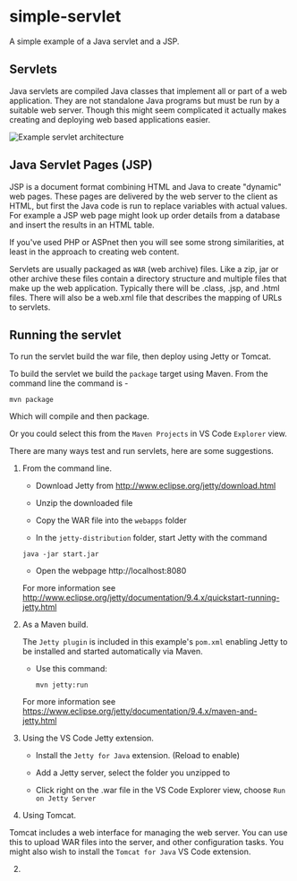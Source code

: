 # simple-servlet

A simple example of a Java servlet and a JSP. 



## Servlets

Java servlets are compiled Java classes that implement all or part of a web application. They are not standalone Java programs but must be run by a suitable web server.  Though this might seem complicated it actually makes creating and deploying web based applications easier.

![Example servlet architecture](images/servlet-diag.gif)

## Java Servlet Pages (JSP)

JSP is a document format combining HTML and Java to create "dynamic" web pages. These pages are delivered by the web server to the client as HTML, but first the Java code is run to replace variables with actual values.  For example a JSP web page might look up order details from a database and insert the results in an HTML table. 

If you've used PHP or ASPnet then you will see some strong similarities, at least in the approach to creating web content.

Servlets are usually packaged as ``WAR`` (web archive) files. Like a zip, jar or other archive these files contain a directory structure and multiple files that make up the web application.  Typically there will be .class, .jsp, and .html files. There will also be a web.xml file that describes the mapping of URLs to servlets.

## Running the servlet

To run the servlet build the war file, then deploy using Jetty or Tomcat.

To build the servlet we build the ```package``` target using Maven.  From the command line the command is -

```mvn package```

Which will compile and then package.

Or you could select this from the ```Maven Projects``` in VS Code `Explorer` view.

There are many ways test and run servlets, here are some suggestions.

1. From the command line.

   * Download Jetty from http://www.eclipse.org/jetty/download.html

   * Unzip the downloaded file

   * Copy the WAR file into the ``webapps`` folder

   * In the ``jetty-distribution`` folder, start Jetty with the command

   ```java -jar start.jar```

   * Open the webpage http://localhost:8080

   For more information see
   http://www.eclipse.org/jetty/documentation/9.4.x/quickstart-running-jetty.html


1. As a Maven build.

    The ``Jetty plugin`` is included in this example's ```pom.xml``` enabling Jetty to be installed and started automatically via Maven.  
    
    * Use this command:

        ```mvn jetty:run```

    For more information see https://www.eclipse.org/jetty/documentation/9.4.x/maven-and-jetty.html 

1. Using the VS Code Jetty extension.

    * Install the ``Jetty for Java`` extension. (Reload to enable)

    * Add a Jetty server, select the folder you unzipped to

    * Click right on the .war file in the VS Code Explorer view, 
    choose ```Run on Jetty Server``` 

1. Using Tomcat.

Tomcat includes a web interface for managing the web server. You can use this to upload WAR files into the server, and other configuration tasks.  You might also wish to install the ``Tomcat for Java`` VS Code extension.



2.
